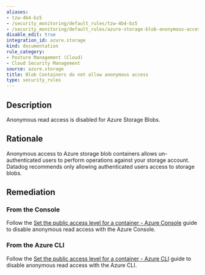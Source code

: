 ```yaml
---
aliases:
- tzw-4b4-bz5
- /security_monitoring/default_rules/tzw-4b4-bz5
- /security_monitoring/default_rules/azure-storage-blob-anonymous-access
disable_edit: true
integration_id: azure.storage
kind: documentation
rule_category:
- Posture Management (Cloud)
- Cloud Security Management
source: azure.storage
title: Blob Containers do not allow anonymous access
type: security_rules
---
```


## Description

Anonymous read access is disabled for Azure Storage Blobs.

## Rationale

Anonymous access to Azure storage blob containers allows un-authenticated users to perform operations against your storage account. Datadog recommends only allowing authenticated users access to storage blobs. 

## Remediation

### From the Console

Follow the [Set the public access level for a container - Azure Console][1] guide to disable anonymous read access with the Azure Console.

### From the Azure CLI

Follow the [Set the public access level for a container - Azure CLI][2] guide to disable anonymous read access with the Azure CLI. 

[1]: https://docs.microsoft.com/en-us/azure/storage/blobs/anonymous-read-access-configure?tabs=portal
[2]: https://docs.microsoft.com/en-us/azure/storage/blobs/anonymous-read-access-configure?tabs=azure-cli
